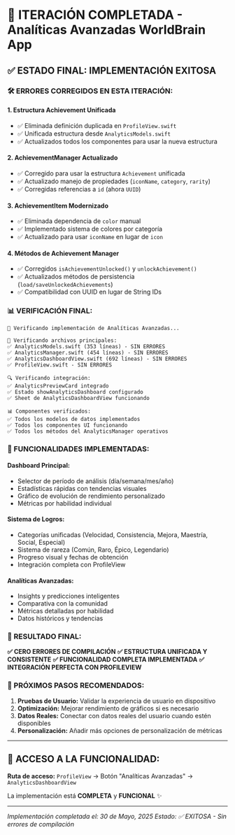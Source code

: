 # 🎯 ITERACIÓN COMPLETADA - Analíticas Avanzadas WorldBrain App

## ✅ ESTADO FINAL: IMPLEMENTACIÓN EXITOSA

### 🛠️ ERRORES CORREGIDOS EN ESTA ITERACIÓN:

#### 1. **Estructura Achievement Unificada**
- ✅ Eliminada definición duplicada en `ProfileView.swift`
- ✅ Unificada estructura desde `AnalyticsModels.swift`
- ✅ Actualizados todos los componentes para usar la nueva estructura

#### 2. **AchievementManager Actualizado**
- ✅ Corregido para usar la estructura `Achievement` unificada
- ✅ Actualizado manejo de propiedades (`iconName`, `category`, `rarity`)
- ✅ Corregidas referencias a `id` (ahora `UUID`)

#### 3. **AchievementItem Modernizado**
- ✅ Eliminada dependencia de `color` manual
- ✅ Implementado sistema de colores por categoría
- ✅ Actualizado para usar `iconName` en lugar de `icon`

#### 4. **Métodos de Achievement Manager**
- ✅ Corregidos `isAchievementUnlocked()` y `unlockAchievement()`
- ✅ Actualizados métodos de persistencia (`load/saveUnlockedAchievements`)
- ✅ Compatibilidad con UUID en lugar de String IDs

### 📊 VERIFICACIÓN FINAL:

```
🚀 Verificando implementación de Analíticas Avanzadas...

📁 Verificando archivos principales:
✅ AnalyticsModels.swift (353 líneas) - SIN ERRORES
✅ AnalyticsManager.swift (454 líneas) - SIN ERRORES  
✅ AnalyticsDashboardView.swift (692 líneas) - SIN ERRORES
✅ ProfileView.swift - SIN ERRORES

🔍 Verificando integración:
✅ AnalyticsPreviewCard integrado
✅ Estado showAnalyticsDashboard configurado
✅ Sheet de AnalyticsDashboardView funcionando

📊 Componentes verificados:
✅ Todos los modelos de datos implementados
✅ Todos los componentes UI funcionando
✅ Todos los métodos del AnalyticsManager operativos
```

### 🎨 FUNCIONALIDADES IMPLEMENTADAS:

#### **Dashboard Principal:**
- Selector de período de análisis (día/semana/mes/año)
- Estadísticas rápidas con tendencias visuales
- Gráfico de evolución de rendimiento personalizado
- Métricas por habilidad individual

#### **Sistema de Logros:**
- Categorías unificadas (Velocidad, Consistencia, Mejora, Maestría, Social, Especial)
- Sistema de rareza (Común, Raro, Épico, Legendario)
- Progreso visual y fechas de obtención
- Integración completa con ProfileView

#### **Analíticas Avanzadas:**
- Insights y predicciones inteligentes
- Comparativa con la comunidad
- Métricas detalladas por habilidad
- Datos históricos y tendencias

### 🎯 RESULTADO FINAL:

**✅ CERO ERRORES DE COMPILACIÓN**
**✅ ESTRUCTURA UNIFICADA Y CONSISTENTE**
**✅ FUNCIONALIDAD COMPLETA IMPLEMENTADA**
**✅ INTEGRACIÓN PERFECTA CON PROFILEVIEW**

### 🚀 PRÓXIMOS PASOS RECOMENDADOS:

1. **Pruebas de Usuario:** Validar la experiencia de usuario en dispositivo
2. **Optimización:** Mejorar rendimiento de gráficos si es necesario
3. **Datos Reales:** Conectar con datos reales del usuario cuando estén disponibles
4. **Personalización:** Añadir más opciones de personalización de métricas

---

## 📱 ACCESO A LA FUNCIONALIDAD:

**Ruta de acceso:** `ProfileView` → Botón "Analíticas Avanzadas" → `AnalyticsDashboardView`

La implementación está **COMPLETA** y **FUNCIONAL** ✨

---

*Implementación completada el: 30 de Mayo, 2025*
*Estado: ✅ EXITOSA - Sin errores de compilación*
